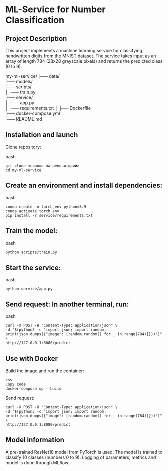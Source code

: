 # ML-Service for Number Classification
## Project Description

This project implements a machine learning service for classifying handwritten digits from the MNIST dataset. The service takes input as an array of length 784 (28x28 grayscale pixels) and returns the predicted class (0 to 9).

my-ml-service/
├── data/               
├── models/            
├── scripts/            
│   ├── train.py        
├── service/            
│   ├── app.py          
│   ├── requirements.txt
│   ├── Dockerfile      
├── docker-compose.yml  
└── README.md           

## Installation and launch
Clone repository:

bash
   ```
   git clone <ссылка-на-репозиторий>
   cd my-ml-service
```


## Create an environment and install dependencies:

bash
```
conda create -n torch_env python=3.9
conda activate torch_env
pip install -r service/requirements.txt
```

## Train the model:

bash
```
python scripts/train.py
```


## Start the service:

bash
```
python service/app.py
```

## Send request: In another terminal, run:

bash
```
curl -X POST -H "Content-Type: application/json" \
-d "$(python3 -c 'import json; import random; print(json.dumps({"image": [random.random() for _ in range(784)]}))')" \
http://127.0.0.1:8080/predict
```

## Use with Docker
Build the image and run the container:

```
css
Copy code
docker-compose up --build
```

Send request:

```
curl -X POST -H "Content-Type: application/json" \
-d "$(python3 -c 'import json; import random; print(json.dumps({"image": [random.random() for _ in range(784)]}))')" \
http://127.0.0.1:8080/predict
```

## Model information
A pre-trained ResNet18 model from PyTorch is used.
The model is trained to classify 10 classes (numbers 0 to 9).
Logging of parameters, metrics and model is done through MLflow.



